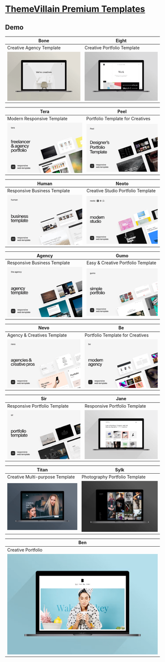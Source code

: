 # [ThemeVillain Premium Templates](https://www.themevillain.com)

## Demo
| Bone                                                                                                                                                                            | Eight                                                                                                                                                                              |
|---------------------------------------------------------------------------------------------------------------------------------------------------------------------------------|------------------------------------------------------------------------------------------------------------------------------------------------------------------------------------|
| Creative Agency Template                                                                                                                                                        | Creative Portfolio Template                                                                                                                                                        |
| [![Bone](https://raw.githubusercontent.com/World-of-Templates/ThemeVillain-Premium-Templates/main/zSupportImages/bone.png)](https://template.bikinwebskuy.com/TV/Bone/template) | [![Eight](https://raw.githubusercontent.com/World-of-Templates/ThemeVillain-Premium-Templates/main/zSupportImages/eight.png)](https://template.bikinwebskuy.com/TV/Eight/template) |

| Tera                                                                                                                                                                            | Peel                                                                                                                                                                            |
|---------------------------------------------------------------------------------------------------------------------------------------------------------------------------------|---------------------------------------------------------------------------------------------------------------------------------------------------------------------------------|
| Modern Responsive Template                                                                                                                                                      | Portfolio Template for Creatives                                                                                                                                                |
| [![Tera](https://raw.githubusercontent.com/World-of-Templates/ThemeVillain-Premium-Templates/main/zSupportImages/tera.png)](https://template.bikinwebskuy.com/TV/Tera/template) | [![Peel](https://raw.githubusercontent.com/World-of-Templates/ThemeVillain-Premium-Templates/main/zSupportImages/peel.png)](https://template.bikinwebskuy.com/TV/Peel/template) |

| Human                                                                                                                                                                              | Neoto                                                                                                                                                                              |
|------------------------------------------------------------------------------------------------------------------------------------------------------------------------------------|------------------------------------------------------------------------------------------------------------------------------------------------------------------------------------|
| Responsive Business Template                                                                                                                                                       | Creative Studio Portfolio Template                                                                                                                                                 |
| [![Human](https://raw.githubusercontent.com/World-of-Templates/ThemeVillain-Premium-Templates/main/zSupportImages/human.png)](https://template.bikinwebskuy.com/TV/Human/template) | [![Neoto](https://raw.githubusercontent.com/World-of-Templates/ThemeVillain-Premium-Templates/main/zSupportImages/neoto.png)](https://template.bikinwebskuy.com/TV/Neoto/template) |

| Agency                                                                                                                                                                                | Gumo                                                                                                                                                                            |
|---------------------------------------------------------------------------------------------------------------------------------------------------------------------------------------|---------------------------------------------------------------------------------------------------------------------------------------------------------------------------------|
| Responsive Business Template                                                                                                                                                          | Easy & Creative Portfolio Template                                                                                                                                              |
| [![Agency](https://raw.githubusercontent.com/World-of-Templates/ThemeVillain-Premium-Templates/main/zSupportImages/agency.png)](https://template.bikinwebskuy.com/TV/Agency/template) | [![Gumo](https://raw.githubusercontent.com/World-of-Templates/ThemeVillain-Premium-Templates/main/zSupportImages/gumo.png)](https://template.bikinwebskuy.com/TV/Gumo/template) |

| Nevo                                                                                                                                                                            | Be                                                                                                                                                                        |
|---------------------------------------------------------------------------------------------------------------------------------------------------------------------------------|---------------------------------------------------------------------------------------------------------------------------------------------------------------------------|
| Agency & Creatives Template                                                                                                                                                     | Portfolio Template for Creatives                                                                                                                                          |
| [![Nevo](https://raw.githubusercontent.com/World-of-Templates/ThemeVillain-Premium-Templates/main/zSupportImages/nevo.png)](https://template.bikinwebskuy.com/TV/Nevo/template) | [![Be](https://raw.githubusercontent.com/World-of-Templates/ThemeVillain-Premium-Templates/main/zSupportImages/be.png)](https://template.bikinwebskuy.com/TV/Be/template) |

| Sir                                                                                                                                                                          | Jane                                                                                                                                                                            |
|------------------------------------------------------------------------------------------------------------------------------------------------------------------------------|---------------------------------------------------------------------------------------------------------------------------------------------------------------------------------|
| Responsive Portfolio Template                                                                                                                                                | Responsive Portfolio Template                                                                                                                                                   |
| [![Sir](https://raw.githubusercontent.com/World-of-Templates/ThemeVillain-Premium-Templates/main/zSupportImages/sir.png)](https://template.bikinwebskuy.com/TV/Sir/template) | [![Jane](https://raw.githubusercontent.com/World-of-Templates/ThemeVillain-Premium-Templates/main/zSupportImages/jane.png)](https://template.bikinwebskuy.com/TV/Jane/template) |

| Titan                                                                                                                                                                              | Sylk                                                                                                                                                                            |
|------------------------------------------------------------------------------------------------------------------------------------------------------------------------------------|---------------------------------------------------------------------------------------------------------------------------------------------------------------------------------|
| Creative Multi-purpose Template                                                                                                                                                    | Photography Portfolio Template                                                                                                                                                  |
| [![Titan](https://raw.githubusercontent.com/World-of-Templates/ThemeVillain-Premium-Templates/main/zSupportImages/titan.png)](https://template.bikinwebskuy.com/TV/Titan/template) | [![Sylk](https://raw.githubusercontent.com/World-of-Templates/ThemeVillain-Premium-Templates/main/zSupportImages/sylk.png)](https://template.bikinwebskuy.com/TV/Sylk/template) |

| Ben                                                                                                                                                                          |
|------------------------------------------------------------------------------------------------------------------------------------------------------------------------------|
| Creative Portfolio                                                                                                                                                           |
| [![Ben](https://raw.githubusercontent.com/World-of-Templates/ThemeVillain-Premium-Templates/main/zSupportImages/ben.png)](https://template.bikinwebskuy.com/TV/Ben/template) |